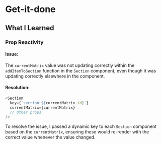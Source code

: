 # Get-it-done

## What I Learned

### Prop Reactivity
 
#### Issue:
The `currentMatrix` value was not updating correctly within the `addItemToSection` function in the `Section` component, even though it was updating correctly elsewhere in the component.

#### Resolution:

```js
<Section
  key={`section_${currentMatrix.id}`}
  currentMatrix={currentMatrix}
  // Other props
/>
```

To resolve the issue, I passed a dynamic key to each `Section` component based on the `currentMatrix`, ensuring these would re-render with the correct value whenever the value changed.